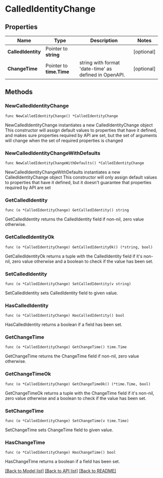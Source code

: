 # CalledIdentityChange

## Properties

Name | Type | Description | Notes
------------ | ------------- | ------------- | -------------
**CalledIdentity** | Pointer to **string** |  | [optional] 
**ChangeTime** | Pointer to **time.Time** | string with format &#39;date-time&#39; as defined in OpenAPI. | [optional] 

## Methods

### NewCalledIdentityChange

`func NewCalledIdentityChange() *CalledIdentityChange`

NewCalledIdentityChange instantiates a new CalledIdentityChange object
This constructor will assign default values to properties that have it defined,
and makes sure properties required by API are set, but the set of arguments
will change when the set of required properties is changed

### NewCalledIdentityChangeWithDefaults

`func NewCalledIdentityChangeWithDefaults() *CalledIdentityChange`

NewCalledIdentityChangeWithDefaults instantiates a new CalledIdentityChange object
This constructor will only assign default values to properties that have it defined,
but it doesn't guarantee that properties required by API are set

### GetCalledIdentity

`func (o *CalledIdentityChange) GetCalledIdentity() string`

GetCalledIdentity returns the CalledIdentity field if non-nil, zero value otherwise.

### GetCalledIdentityOk

`func (o *CalledIdentityChange) GetCalledIdentityOk() (*string, bool)`

GetCalledIdentityOk returns a tuple with the CalledIdentity field if it's non-nil, zero value otherwise
and a boolean to check if the value has been set.

### SetCalledIdentity

`func (o *CalledIdentityChange) SetCalledIdentity(v string)`

SetCalledIdentity sets CalledIdentity field to given value.

### HasCalledIdentity

`func (o *CalledIdentityChange) HasCalledIdentity() bool`

HasCalledIdentity returns a boolean if a field has been set.

### GetChangeTime

`func (o *CalledIdentityChange) GetChangeTime() time.Time`

GetChangeTime returns the ChangeTime field if non-nil, zero value otherwise.

### GetChangeTimeOk

`func (o *CalledIdentityChange) GetChangeTimeOk() (*time.Time, bool)`

GetChangeTimeOk returns a tuple with the ChangeTime field if it's non-nil, zero value otherwise
and a boolean to check if the value has been set.

### SetChangeTime

`func (o *CalledIdentityChange) SetChangeTime(v time.Time)`

SetChangeTime sets ChangeTime field to given value.

### HasChangeTime

`func (o *CalledIdentityChange) HasChangeTime() bool`

HasChangeTime returns a boolean if a field has been set.


[[Back to Model list]](../README.md#documentation-for-models) [[Back to API list]](../README.md#documentation-for-api-endpoints) [[Back to README]](../README.md)



